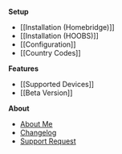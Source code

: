 **Setup**
* [[Installation (Homebridge)]]
* [[Installation (HOOBS)]]
* [[Configuration]]
* [[Country Codes]]

**Features**
* [[Supported Devices]]
* [[Beta Version]]

**About**
* [About Me](https://github.com/sponsors/bwp91)
* [Changelog](https://github.com/bwp91/homebridge-deebot/releases)
* [Support Request](https://github.com/bwp91/homebridge-deebot/issues/new/choose)